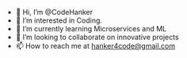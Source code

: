 - 👋 Hi, I’m @CodeHanker
- 👀 I’m interested in Coding.
- 🌱 I’m currently learning Microservices and ML
- 💞️ I’m looking to collaborate on innovative projects
- 📫 How to reach me at hanker4code@gmail.com

<!---
CodeHanker/CodeHanker is a ✨ special ✨ repository because its `README.md` (this file) appears on your GitHub profile.
You can click the Preview link to take a look at your changes.
--->

